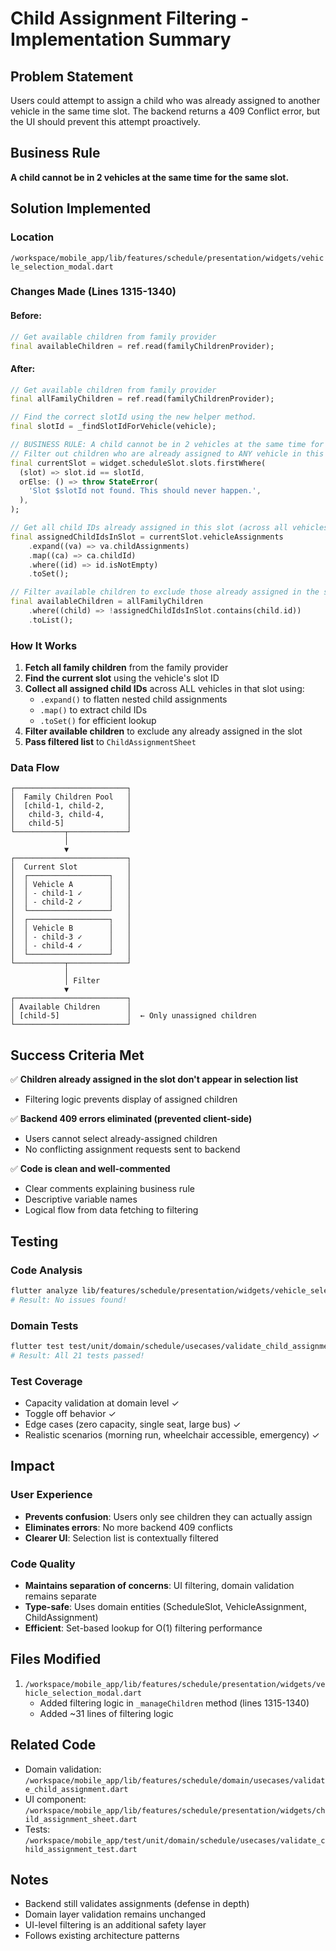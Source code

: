 # Child Assignment Filtering - Implementation Summary

## Problem Statement
Users could attempt to assign a child who was already assigned to another vehicle in the same time slot. The backend returns a 409 Conflict error, but the UI should prevent this attempt proactively.

## Business Rule
**A child cannot be in 2 vehicles at the same time for the same slot.**

## Solution Implemented

### Location
`/workspace/mobile_app/lib/features/schedule/presentation/widgets/vehicle_selection_modal.dart`

### Changes Made (Lines 1315-1340)

#### Before:
```dart
// Get available children from family provider
final availableChildren = ref.read(familyChildrenProvider);
```

#### After:
```dart
// Get available children from family provider
final allFamilyChildren = ref.read(familyChildrenProvider);

// Find the correct slotId using the new helper method.
final slotId = _findSlotIdForVehicle(vehicle);

// BUSINESS RULE: A child cannot be in 2 vehicles at the same time for the same slot
// Filter out children who are already assigned to ANY vehicle in this slot
final currentSlot = widget.scheduleSlot.slots.firstWhere(
  (slot) => slot.id == slotId,
  orElse: () => throw StateError(
    'Slot $slotId not found. This should never happen.',
  ),
);

// Get all child IDs already assigned in this slot (across all vehicles)
final assignedChildIdsInSlot = currentSlot.vehicleAssignments
    .expand((va) => va.childAssignments)
    .map((ca) => ca.childId)
    .where((id) => id.isNotEmpty)
    .toSet();

// Filter available children to exclude those already assigned in the slot
final availableChildren = allFamilyChildren
    .where((child) => !assignedChildIdsInSlot.contains(child.id))
    .toList();
```

### How It Works

1. **Fetch all family children** from the family provider
2. **Find the current slot** using the vehicle's slot ID
3. **Collect all assigned child IDs** across ALL vehicles in that slot using:
   - `.expand()` to flatten nested child assignments
   - `.map()` to extract child IDs
   - `.toSet()` for efficient lookup
4. **Filter available children** to exclude any already assigned in the slot
5. **Pass filtered list** to `ChildAssignmentSheet`

### Data Flow
```
┌─────────────────────────┐
│  Family Children Pool   │
│  [child-1, child-2,     │
│   child-3, child-4,     │
│   child-5]              │
└───────────┬─────────────┘
            │
            ▼
┌─────────────────────────┐
│  Current Slot           │
│  ┌──────────────────┐   │
│  │ Vehicle A        │   │
│  │ - child-1 ✓      │   │
│  │ - child-2 ✓      │   │
│  └──────────────────┘   │
│  ┌──────────────────┐   │
│  │ Vehicle B        │   │
│  │ - child-3 ✓      │   │
│  │ - child-4 ✓      │   │
│  └──────────────────┘   │
└───────────┬─────────────┘
            │
            │ Filter
            ▼
┌─────────────────────────┐
│ Available Children      │
│ [child-5]               │  ← Only unassigned children
└─────────────────────────┘
```

## Success Criteria Met

✅ **Children already assigned in the slot don't appear in selection list**
   - Filtering logic prevents display of assigned children

✅ **Backend 409 errors eliminated (prevented client-side)**
   - Users cannot select already-assigned children
   - No conflicting assignment requests sent to backend

✅ **Code is clean and well-commented**
   - Clear comments explaining business rule
   - Descriptive variable names
   - Logical flow from data fetching to filtering

## Testing

### Code Analysis
```bash
flutter analyze lib/features/schedule/presentation/widgets/vehicle_selection_modal.dart
# Result: No issues found!
```

### Domain Tests
```bash
flutter test test/unit/domain/schedule/usecases/validate_child_assignment_test.dart
# Result: All 21 tests passed!
```

### Test Coverage
- Capacity validation at domain level ✓
- Toggle off behavior ✓
- Edge cases (zero capacity, single seat, large bus) ✓
- Realistic scenarios (morning run, wheelchair accessible, emergency) ✓

## Impact

### User Experience
- **Prevents confusion**: Users only see children they can actually assign
- **Eliminates errors**: No more backend 409 conflicts
- **Clearer UI**: Selection list is contextually filtered

### Code Quality
- **Maintains separation of concerns**: UI filtering, domain validation remains separate
- **Type-safe**: Uses domain entities (ScheduleSlot, VehicleAssignment, ChildAssignment)
- **Efficient**: Set-based lookup for O(1) filtering performance

## Files Modified
1. `/workspace/mobile_app/lib/features/schedule/presentation/widgets/vehicle_selection_modal.dart`
   - Added filtering logic in `_manageChildren` method (lines 1315-1340)
   - Added ~31 lines of filtering logic

## Related Code
- Domain validation: `/workspace/mobile_app/lib/features/schedule/domain/usecases/validate_child_assignment.dart`
- UI component: `/workspace/mobile_app/lib/features/schedule/presentation/widgets/child_assignment_sheet.dart`
- Tests: `/workspace/mobile_app/test/unit/domain/schedule/usecases/validate_child_assignment_test.dart`

## Notes
- Backend still validates assignments (defense in depth)
- Domain layer validation remains unchanged
- UI-level filtering is an additional safety layer
- Follows existing architecture patterns
